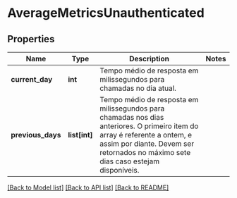 # AverageMetricsUnauthenticated

## Properties
Name | Type | Description | Notes
------------ | ------------- | ------------- | -------------
**current_day** | **int** | Tempo médio de resposta em milissegundos para chamadas no dia atual. | 
**previous_days** | **list[int]** | Tempo médio de resposta em milissegundos para chamadas nos dias anteriores. O primeiro item do array é referente a ontem, e assim por diante. Devem ser retornados no máximo sete dias caso estejam disponíveis. | 

[[Back to Model list]](../README.md#documentation-for-models) [[Back to API list]](../README.md#documentation-for-api-endpoints) [[Back to README]](../README.md)

